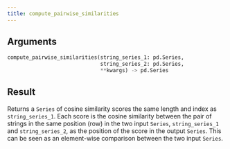 ```yaml
---
title: compute_pairwise_similarities
---
```



## Arguments

```python
compute_pairwise_similarities(string_series_1: pd.Series,
                              string_series_2: pd.Series,
                              **kwargs) -> pd.Series
```


## Result

Returns a `Series` of cosine similarity scores the same length and index as `string_series_1`.  Each score is the cosine similarity between the pair of strings in the same position (row) in the two input `Series`, `string_series_1` and `string_series_2`, as the position of the score in the output `Series`.  This can be seen as an element-wise comparison between the two input `Series`.
   


